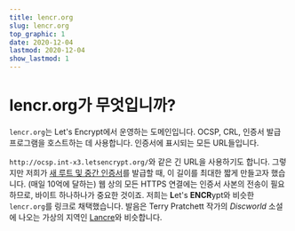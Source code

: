 ```yaml
---
title: lencr.org
slug: lencr.org
top_graphic: 1
date: 2020-12-04
lastmod: 2020-12-04
show_lastmod: 1
---
```



# lencr.org가 무엇입니까?

`lencr.org`는 Let's Encrypt에서 운영하는 도메인입니다. OCSP, CRL, 인증서 발급 프로그램을 호스트하는 데 사용합니다. 인증서에 표시되는 모든 URL들입니다.

`http://ocsp.int-x3.letsencrypt.org/`와 같은 긴 URL을 사용하기도 합니다. 그렇지만 저희가 [새 루트 및 중간 인증서][1]를 발급할 때, 이 길이를 최대한 짧게 만들고자 했습니다. (매일 10억에 달하는) 웹 상의 모든 HTTPS 연결에는 인증서 사본의 전송이 필요하므로, 바이트 하나하나가 중요한 것이죠. 저희는 **L**et's **ENCR**ypt와 비슷한 `lencr.org`를 링크로 채택했습니다. 발음은 Terry Pratchett 작가의 _Discworld_ 소설에 나오는 가상의 지역인 [Lancre][]와 비슷합니다.

[1]: https://letsencrypt.org/2020/09/17/new-root-and-intermediates.html
[Lancre]: https://discworld.fandom.com/wiki/Lancre
